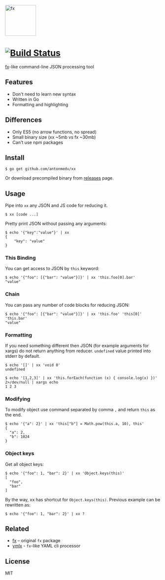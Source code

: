 <img src="https://user-images.githubusercontent.com/141232/41759457-dbfb230a-7618-11e8-9159-03aa62e57152.png" height="100" alt="fx">

# [![Build Status](https://travis-ci.org/antonmedv/xx.svg?branch=master)](https://travis-ci.org/antonmedv/xx)
 
[fx](https://github.com/antonmedv/fx)-like command-line JSON processing tool 

## Features

* Don't need to learn new syntax
* Written in Go
* Formatting and highlighting

## Differences

* Only ES5 (no arrow functions, no spread)
* Small binary size (xx ~5mb vs fx ~30mb)
* Can't use npm packages

## Install

```
$ go get github.com/antonmedv/xx
```

Or download precompiled binary from [releases](https://github.com/antonmedv/xx/releases) page.

## Usage

Pipe into `xx` any JSON and JS code for reducing it.

```
$ xx [code ...]
```

Pretty print JSON without passing any arguments:
```
$ echo '{"key":"value"}' | xx
{
    "key": "value"
}
```

### This Binding

You can get access to JSON by `this` keyword:
```
$ echo '{"foo": [{"bar": "value"}]}' | xx 'this.foo[0].bar'
"value"
```

### Chain

You can pass any number of code blocks for reducing JSON:
```
$ echo '{"foo": [{"bar": "value"}]}' | xx 'this.foo' 'this[0]' 'this.bar'
"value"
```

### Formatting

If you need something different then JSON (for example arguments for xargs) do not return anything from reducer.
`undefined` value printed into stderr by default.
```
$ echo '[]' | xx 'void 0'
undefined
```

```
$ echo '[1,2,3]' | xx 'this.forEach(function (x) { console.log(x) })' 2>/dev/null | xargs echo
1 2 3
```

### Modifying

To modify object use command separated by comma `,` and return `this` as the end.

```
$ echo '{"a": 2}' | xx 'this["b"] = Math.pow(this.a, 10), this'
{
  "a": 2,
  "b": 1024
}
``` 

### Object keys

Get all object keys:
```
$ echo '{"foo": 1, "bar": 2}' | xx 'Object.keys(this)'
[
  "foo",
  "bar"
]
```

By the way, xx has shortcut for `Object.keys(this)`. Previous example can be rewritten as:

```
$ echo '{"foo": 1, "bar": 2}' | xx ?
``` 

## Related

* [fx](https://github.com/antonmedv/fx) – original `fx` package
* [ymlx](https://github.com/matthewadams/ymlx) - `fx`-like YAML cli processor

## License

MIT
